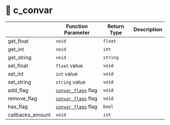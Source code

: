 # 📇 c\_convar

|                   | Function Parameter                                         | Return Type | Description |
| ----------------- | ---------------------------------------------------------- | ----------- | ----------- |
| get\_float        | `void`                                                     | `float`     |             |
| get\_int          | `void`                                                     | `int`       |             |
| get\_string       | `void`                                                     | `string`    |             |
| set\_float        | `float` value                                              | `void`      |             |
| set\_int          | `int` value                                                | `void`      |             |
| set\_string       | `string` value                                             | `void`      |             |
| add\_flag         | [`convar_flags`](../enumerations/e\_convar\_flags.md) flag | `void`      |             |
| remove\_flag      | [`convar_flags`](../enumerations/e\_convar\_flags.md) flag | `void`      |             |
| has\_flag         | [`convar_flags`](../enumerations/e\_convar\_flags.md) flag | `bool`      |             |
| callbacks\_amount | `void`                                                     | `int`       |             |
